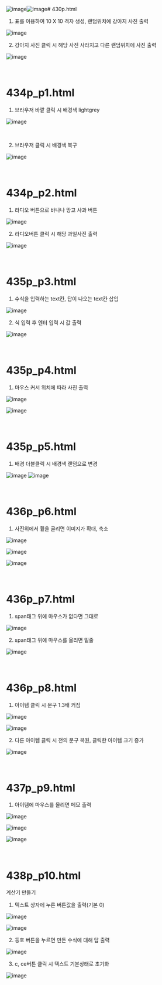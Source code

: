 ![image](https://github.com/rudgh4493/WebProgramming/assets/70314961/7e13a074-e2ca-4432-a63f-761f3b8a7a39)![image](https://github.com/rudgh4493/WebProgramming/assets/70314961/64f1f2aa-5305-43ee-8ea5-4fcda4aa9bea)# 430p.html

1. 표를 이용하여 10 X 10 격자 생성, 랜덤위치에 강아지 사진 출력
   
![image](https://github.com/rudgh4493/WebProgramming/assets/70314961/2e2cf5a6-1825-4245-a268-5891879425b6)
<br>

2. 강아지 사진 클릭 시 해당 사진 사라지고 다른 랜덤위치에 사진 출력

![image](https://github.com/rudgh4493/WebProgramming/assets/70314961/080f2fe1-6f27-4af6-a431-26f2c3ce2f1d)
<br><br><br>


# 434p_p1.html

1. 브라우저 바깥 클릭 시 배경색 lightgrey
   
![image](https://github.com/rudgh4493/WebProgramming/assets/70314961/98e4351c-4e76-4b34-97c5-2afaf41038a3)

<br>

2. 브라우저 클릭 시 배경색 복구
   
![image](https://github.com/rudgh4493/WebProgramming/assets/70314961/315dca69-ac6c-44d3-ab32-d5a1a125a19d)
<br><br><br>


# 434p_p2.html

1. 라디오 버튼으로 바나나 망고 사과 버튼 

![image](https://github.com/rudgh4493/WebProgramming/assets/70314961/98ab51d0-52fc-495b-9d71-e2d7d67a322d)
<br>

2. 라디오버튼 클릭 시 해당 과일사진 출력
   
![image](https://github.com/rudgh4493/WebProgramming/assets/70314961/9785ed07-0087-4871-ad00-fa1c2121ae10)
<br><br><br>


# 435p_p3.html

1. 수식을 입력하는 text칸, 답이 나오는 text칸 삽입

![image](https://github.com/rudgh4493/WebProgramming/assets/70314961/58b54ddb-ec83-45cf-a3cc-888e9e2b63bb)
<br>

2. 식 입력 후 엔터 입력 시 값 출력
   
![image](https://github.com/rudgh4493/WebProgramming/assets/70314961/b17d5a53-93eb-40be-b48d-48f6d8c74383)
<br><br><br>


# 435p_p4.html

1. 마우스 커서 위치에 따라 사진 출력
   
![image](https://github.com/rudgh4493/WebProgramming/assets/70314961/95f7835b-1e01-4660-baca-f140a3e3bd77)
<br>

![image](https://github.com/rudgh4493/WebProgramming/assets/70314961/a3d8d95c-7dfa-4fcb-94d4-d33657a6905b)
<br><br><br>


# 435p_p5.html

1. 배경 더블클릭 시 배경색 랜덤으로 변경

![image](https://github.com/rudgh4493/WebProgramming/assets/70314961/503953c5-a605-4efb-9222-7c043c9dd641)
![image](https://github.com/rudgh4493/WebProgramming/assets/70314961/3dec46e5-1a02-44df-996e-a758cdbbead7)
<br><br><br>


# 436p_p6.html

1. 사진위에서 휠을 굴리면 이미지가 확대, 축소
   
![image](https://github.com/rudgh4493/WebProgramming/assets/70314961/c95b61fb-1fff-467a-90ce-bb3646fada3f)
<br>

![image](https://github.com/rudgh4493/WebProgramming/assets/70314961/3887ebff-1273-40ba-8fa7-a9c32305c5c6)
<br>

![image](https://github.com/rudgh4493/WebProgramming/assets/70314961/bf6fc2b0-b494-43b9-8464-6c23e4d576ea)
<br><br><br>


# 436p_p7.html

1. span태그 위에 마우스가 없다면 그대로
   
![image](https://github.com/rudgh4493/WebProgramming/assets/70314961/c362db7e-7537-4cba-8ff3-19ed73c9047d)
<br>

2. span태그 위에 마우스를 올리면 밑줄

![image](https://github.com/rudgh4493/WebProgramming/assets/70314961/b5135c3b-2875-42e3-8524-4f4f941dc009)
<br><br><br>


# 436p_p8.html

1. 아이템 클릭 시 문구 1.3배 커짐
   
![image](https://github.com/rudgh4493/WebProgramming/assets/70314961/8660052f-1bfe-40db-8fd9-8b7cbb99dd11)
<br>

![image](https://github.com/rudgh4493/WebProgramming/assets/70314961/a6dbea56-b9d3-4c99-b129-6447a3174975)
<br>

2. 다른 아이템 클릭 시 전의 문구 복원, 클릭한 아이템 크기 증가

![image](https://github.com/rudgh4493/WebProgramming/assets/70314961/e915a4bc-d04d-481a-a5b8-29b63043b934)
<br><br><br>


# 437p_p9.html

1. 아이템에 마우스를 올리면 메모 출력
   
![image](https://github.com/rudgh4493/WebProgramming/assets/70314961/f8e64aeb-b6a1-463b-b29c-ea81fc907d58)
<br>

![image](https://github.com/rudgh4493/WebProgramming/assets/70314961/7a27549a-a6c7-4ad0-a22a-b04e9136ed50)
<br>

![image](https://github.com/rudgh4493/WebProgramming/assets/70314961/1bead2e3-5c46-4946-9d2d-b0fce4f264ec)
<br><br><br>


# 438p_p10.html
계산기 만들기
1. 텍스트 상자에 누른 버튼값을 출력(기본 0)
   
![image](https://github.com/rudgh4493/WebProgramming/assets/70314961/50b77f0b-ef91-4f73-bf56-e68ace29feb4)
<br>

![image](https://github.com/rudgh4493/WebProgramming/assets/70314961/6e98d511-be03-4c21-89d7-fbdc69cf4568)
<br>

2. 등호 버튼을 누르면 만든 수식에 대해 답 출력
   
![image](https://github.com/rudgh4493/WebProgramming/assets/70314961/cd65ffa3-52f1-4120-a653-e1a89f875377)
<br>

3. c, ce버튼 클릭 시 텍스트 기본상태로 초기화

![image](https://github.com/rudgh4493/WebProgramming/assets/70314961/b696c593-7121-4122-935c-ab5ce8e2aee7)
<br><br><br>

